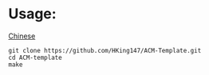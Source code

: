 # Usage:

[Chinese](./README_CN.md)

```
git clone https://github.com/HKing147/ACM-Template.git
cd ACM-template
make
```
